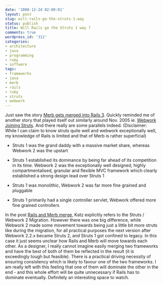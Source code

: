 ```yaml
---
date: '2008-12-24 02:00:01'
layout: post
slug: will-rails-go-the-struts-1-way
status: publish
title: Will Rails go the Struts 1 way ?
comments: true
wordpress_id: '312'
categories:
- architecture
- java
- programming
- ruby
- software
tags:
- frameworks
- java
- merb
- rails
- ruby
- struts
- webwork
---
```


Just saw the story [Merb gets merged into Rails 3](http://weblog.rubyonrails.org/2008/12/23/merb-gets-merged-into-rails-3). Quickly reminded me of another story that played itself out similarly around Nov. 2005 ie. [Webwork Joining Struts](http://blogs.opensymphony.com/webwork/2005/11/webwork_joining_struts.html). And there really are some parallels indeed. (Disclaimer: While I can claim to know struts quite well and webwork exceptionally well, my knowledge of Rails is limited and that of Merb is rather superficial)



	
  * Struts 1 was the grand daddy with a massive market share, whereas Webwork 2 was the upstart

	
  * Struts 1 established its dominance by being far ahead of its competition in its time. Webwork 2 was the exceptionally well designed, highly compartmentalised, granular and flexible MVC framework which clearly established a strong design lead over Struts 1

	
  * Struts 1 was monolithic, Webwork 2 was far more fine grained and pluggable

	
  * Struts 1 primarily had a single controller servlet, Webwork offered more fine grained controllers


In the post [Rails and Merb merge](http://yehudakatz.com/2008/12/23/rails-and-merb-merge/), Katz explicitly refers to the Struts / Webwork 2 Migration. However there was one big difference, while Webwork 2 made some movement towards being just a little bit more struts like during the migration, for all practical purposes the next version after Webwork 2.2.x became Struts 2, and Struts 1 got confined to legacy. In this case it just seems unclear how Rails and Merb will move towards each other. As a designer, I really cannot imagine easily merging two frameworks and have the best of both of them be reflected in the result (it is exceedingly tough but feasible). There is a practical driving necessity of ensuring consistency which is likely to favour one of the two frameworks. I am really left with this feeling that one of them will dominate the other in the end - and this whole effort will be quite unnecessary if Rails has to dominate eventually. Definitely an interesting space to watch.
